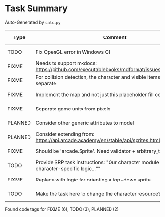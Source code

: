 # Task Summary

Auto-Generated by `calcipy`

| Type    | Comment                                                                                         | Last Edit   | Source File                                                                                                                                                                  |
|---------|-------------------------------------------------------------------------------------------------|-------------|------------------------------------------------------------------------------------------------------------------------------------------------------------------------------|
| TODO    | Fix OpenGL error in Windows CI                                                                  | 2022-11-06  | [.github/workflows/ci_pipeline.yml:53](https://github.com/DesignPatternsAdventure/game/blame/46e44c955548665ca68e6646180c5124d70d9101/.github/workflows/ci_pipeline.yml#L53) |
| FIXME   | Needs to support mkdocs: https://github.com/executablebooks/mdformat/issues/317                 | 2022-11-02  | [.pre-commit-config.yaml:48](https://github.com/DesignPatternsAdventure/game/blame/bdb03d0a28c16931879603d5dc8e3b290695d38a/.pre-commit-config.yaml#L48)                     |
| FIXME   | For collision detection, the character and visible items need to be separate                    | 2022-11-02  | [game/core/game_view.py:31](https://github.com/DesignPatternsAdventure/game/blame/d403ae5c51fc5c51bbbc555da02919d93d36bd44/game/main.py#L23)                                 |
| FIXME   | Implement the map and not just this placeholder fill color                                      | 2022-11-05  | [game/core/game_view.py:43](https://github.com/DesignPatternsAdventure/game/blame/3b33f2abaadf8e7fb55bbfc55040b4d7a4b987a6/game/core/window.py#L39)                          |
| FIXME   | Separate game units from pixels                                                                 | 2022-11-06  | [game/core/models/entity_attr.py:14](https://github.com/DesignPatternsAdventure/game/blame/45928189a73b8a4c814ac4be0bc7b481f1cc7dfd/game/core/models/entity_attr.py#L14)     |
| PLANNED | Consider other generic attributes to model                                                      | 2022-11-05  | [game/core/models/entity_attr.py:27](https://github.com/DesignPatternsAdventure/game/blame/4253980d2690c622eaf9359b83709a974383e6de/game/core/models/entity_attr.py#L19)     |
| PLANNED | Consider extending from: https://api.arcade.academy/en/stable/api/sprites.html#arcade.Sprite    | 2022-11-05  | [game/core/models/sprite_state.py:11](https://github.com/DesignPatternsAdventure/game/blame/0b6749f7c9affc47c5211260f5337bb6bf947893/game/core/models/sprite_state.py#L11)   |
| FIXME   | Should be 'arcade.Sprite'. Need validator + arbitrary_types_allowed                             | 2022-11-05  | [game/core/registration.py:11](https://github.com/DesignPatternsAdventure/game/blame/0b6749f7c9affc47c5211260f5337bb6bf947893/game/core/registration.py#L10)                 |
| TODO    | Provide SRP task instructions: "Our character module contains all character-specific logic..."" | 2022-11-06  | [game/tasks/task01_player.py:12](https://github.com/DesignPatternsAdventure/game/blame/45928189a73b8a4c814ac4be0bc7b481f1cc7dfd/game/tasks/task01_player.py#L12)             |
| FIXME   | Replace with logic for orienting a top-down sprite                                              | 2022-11-06  | [game/tasks/task01_player.py:35](https://github.com/DesignPatternsAdventure/game/blame/45928189a73b8a4c814ac4be0bc7b481f1cc7dfd/game/tasks/task01_player.py#L35)             |
| TODO    | Make the task here to change the character resource?                                            | 2022-11-05  | [game/tasks/task01_player.py:55](https://github.com/DesignPatternsAdventure/game/blame/e0f113d117923421703196805c5926d63a8e817a/game/tasks/task01_player.py#L55)             |

Found code tags for FIXME (6), TODO (3), PLANNED (2)

<!-- calcipy:skip_tags -->
